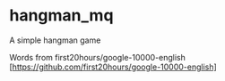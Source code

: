 # hangman_mq
A simple hangman game

Words from first20hours/google-10000-english [https://github.com/first20hours/google-10000-english]
